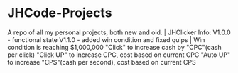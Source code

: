 # JHCode-Projects
A repo of all my personal projects, both new and old.
|
JHClicker Info:
V1.0.0 - functional state
V1.1.0 - added win condition and fixed quips
|
Win condition is reaching $1,000,000
"Click" to increase cash by "CPC"(cash per click)
"Click UP" to increase CPC, cost based on current CPC
"Auto UP" to increase "CPS"(cash per second), cost based on current CPS
